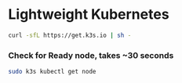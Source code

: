 
# Lightweight Kubernetes
```bash
curl -sfL https://get.k3s.io | sh - 
```
### Check for Ready node, takes ~30 seconds 
```bash
sudo k3s kubectl get node
```
